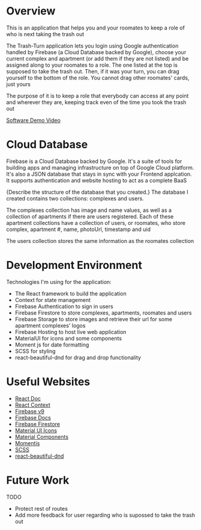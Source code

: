 # Overview

This is an application that helps you and your roomates to keep a role of who is next taking the trash out

The Trash-Turn application lets you login using Google authentication handled by Firebase (a Cloud Database backed by Google), choose your current complex and apartment (or add them if they are not listed) and be assigned along to your roomates to a role. The one listed at the top is supposed to take the trash out. Then, if it was your turn, you can drag yourself to the bottom of the role. You cannot drag other roomates' cards, just yours

The purpose of it is to keep a role that everybody can access at any point and wherever they are, keeping track even of the time you took the trash out

[Software Demo Video](https://www.youtube.com/watch?v=Bk5O6ROYecE)

# Cloud Database

Firebase is a Cloud Database backed by Google. It's a suite of tools for building apps and managing infrastructure on top of Google Cloud platform.
It's also a JSON database that stays in sync with your Frontend applcation.
It supports authentication and website hosting to act as a complete BaaS

{Describe the structure of the database that you created.}
The database I created contains two collections: complexes and users.

The complexes collection has image and name values, as well as a collection of apartments if there are users registered. Each of these apartment collections have a collection of users, or roomates, who store complex, apartment #, name, photoUrl, timestamp and uid

The users collection stores the same information as the roomates collection

# Development Environment

Technologies I'm using for the application:

- The React framework to build the application
- Context for state management
- Firebase Authentication to sign in users
- Firebase Firestore to store complexes, apartments, roomates and users
- Firebase Storage to store images and retrieve their url for some apartment complexes' logos
- Firebase Hosting to host live web application
- MaterialUI for icons and some components
- Moment js for date formatting
- SCSS for styling
- react-beautiful-dnd for drag and drop functionality

# Useful Websites

- [React Doc](https://reactjs.org/docs/getting-started.html)
- [React Context](https://reactjs.org/docs/context.html)
- [Firebase v9](https://travis.media/how-to-use-firebase-with-react/)
- [Firebase Docs](https://firebase.google.com/docs)
- [Firebase Firestore](https://firebase.google.com/docs/firestore/manage-data/add-data)
- [Material UI Icons](https://mui.com/material-ui/icons/)
- [Material Components](https://mui.com/material-ui/)
- [Momentjs](https://momentjs.com/)
- [SCSS](https://sass-lang.com/)
- [react-beautiful-dnd](https://react-beautiful-dnd.netlify.app/?path=/story/single-vertical-list--basic)

# Future Work

TODO

- Protect rest of routes
- Add more feedback for user regarding who is supossed to take the trash out
